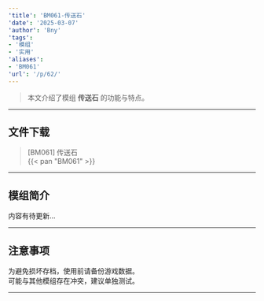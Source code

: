 ```yaml
---
'title': 'BM061-传送石'
'date': '2025-03-07'
'author': 'Bny'
'tags':
- '模组'
- '实用'
'aliases':
- 'BM061'
'url': '/p/62/'
---
```


> 本文介绍了模组 **传送石** 的功能与特点。

---

## 文件下载

> [BM061] 传送石  
{{< pan "BM061" >}}  

---

## 模组简介

>  
内容有待更新...  

---

## 注意事项

>  
为避免损坏存档，使用前请备份游戏数据。  
可能与其他模组存在冲突，建议单独测试。  

---

